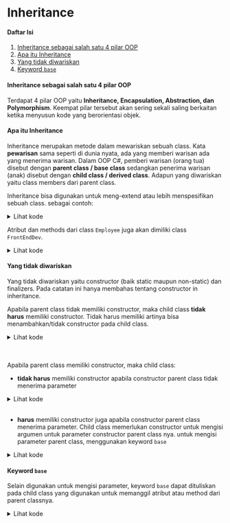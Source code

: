 # Inheritance

#### Daftar Isi

1. [Inheritance sebagai salah satu 4 pilar OOP](#inheritance-sebagai-salah-satu-4-pilar-oop)
1. [Apa itu Inheritance](#apa-itu-inheritance)
1. [Yang tidak diwariskan](#yang-tidak-diwariskan)
1. [Keyword `base`](#keyword-base)

#### Inheritance sebagai salah satu 4 pilar OOP

Terdapat 4 pilar OOP yaitu **Inheritance, Encapsulation, Abstraction, dan Polymorphism**. Keempat pilar tersebut akan sering sekali saling berkaitan ketika menyusun kode yang berorientasi objek.

#### Apa itu Inheritance

Inheritance merupakan metode dalam mewariskan sebuah class. Kata **pewarisan** sama seperti di dunia nyata, ada yang memberi warisan ada yang menerima warisan. Dalam OOP C#, pemberi warisan (orang tua) disebut dengan **parent class / base class** sedangkan penerima warisan (anak) disebut dengan **child class / derived class**. Adapun yang diwariskan yaitu class members dari parent class.

Inheritance bisa digunakan untuk meng-extend atau lebih menspesifikan sebuah class. sebagai contoh:

<details>
<summary>Lihat kode</summary>

```cs
class Employee
{
  public bool aktif = true;

  public void Absen()
  {
    Console.WriteLine("Berhasil absen");
  }
}

class FrontEndDev : Employee
{
  public void Ngoding()
  {
    Console.WriteLine("Mulai menuliskan kode");
  }
}
```

</details>

Atribut dan methods dari class `Employee` juga akan dimiliki class `FrontEndDev`.

<details>
<summary>Lihat kode</summary>

```cs
FrontEndDev developer = new FrontEndDev();
Console.WriteLine(developer.aktif); // output: True
developer.Absen(); // output: "Berhasil absen"
developer.Ngoding(); // output: "Mulai menuliskan kode"

Employee employee = new Employee();
Console.WriteLine(employee.aktif); // output: True
employee.Absen(); // output: "Berhasil absen"
employee.Ngoding(); // ERROR
```

</details>

#### Yang tidak diwariskan

Yang tidak diwariskan yaitu constructor (baik static maupun non-static) dan finalizers. Pada catatan ini hanya membahas tentang constructor in inheritance.

Apabila parent class tidak memiliki constructor, maka child class **tidak harus** memiliki constructor. Tidak harus memiliki artinya bisa menambahkan/tidak constructor pada child class.

<details>
<summary>Lihat kode</summary>

```cs
class Employee
{

}

class FrontEndDev : Employee
{
  public string level;

  public FrontEndDev(string level)
  {
    this.level = level;
  }
}
```

Pada inisialisasi objek `FrontEndDev` perlu dimasukkan argumen level, sedangkan pada `Employee` tidak perlu.

```cs
FrontEndDev developer = new FrontEndDev("Junior");
Console.WriteLine(developer.level); // output: Junior

Employee employee = new Employee(); // tidak perlu argumen
Employee employee = new Employee("Junior"); // ERROR
```

</details>

<br/>
<br/>

Apabila parent class memiliki constructor, maka child class:

- **tidak harus** memiliki constructor apabila constructor parent class tidak menerima parameter

<details>
<summary>Lihat kode</summary>

```cs
class Employee
{
  public Employee()
  {
    Console.WriteLine("Berhasil membuat objek employee")
  }
}

class FrontEndDev : Employee
{

}
```

```cs
FrontEndDev developer = new FrontEndDev(); // output: Berhasil membuat objek employee
Employee employee = new Employee(); // output: Berhasil membuat objek employee
```

</details>

<br/>

- **harus** memiliki constructor juga apabila constructor parent class menerima parameter. Child class memerlukan constructor untuk mengisi argumen untuk parameter constructor parent class nya. untuk mengisi parameter parent class, menggunakan keyword `base`

<details>
<summary>Lihat kode</summary>

```cs
class Employee
{
  public string nama;

  public Employee(string nama)
  {
    this.nama = nama;
  }
}

class FrontEndDev : Employee
{
  public string level;

  // membuat constructor untuk FrontEndDev
  // sekaligus mengisi parameter constructor parent classnya
  public FrontEndDev(string nama, string level) : base(nama)
  {
    this.level = level;
  }
}
```

```cs
FrontEndDev developer = new FrontEndDev("Andi", "Junior");
Console.WriteLine(developer.nama); // output: Andi
Console.WriteLine(developer.level); // output: Junior

Employee employee = new Employee("Budi");
Console.WriteLine(employee.nama); // output: Budi
```

</details>

#### Keyword `base`

Selain digunakan untuk mengisi parameter, keyword `base` dapat dituliskan pada child class yang digunakan untuk memanggil atribut atau method dari parent classnya.

<details>
<summary>Lihat kode</summary>

```cs
class Employee
{
  public string nama;

  public Employee(string nama)
  {
    this.nama = nama;
  }

  public void Absen()
  {
    Console.WriteLine($"Karyawan dengan nama {nama} berhasil absen");
  }
}

class FrontEndDev : Employee
{
  public string level;

  public FrontEndDev(string nama, string level) : base(nama)
  {
    this.level = level;
  }

  public void Bekerja()
  {
    // memanggil method Absen dari parent classnya
    base.Absen();
    // memanggil atribut nama dari parent classnya
    Console.WriteLine($"{level} developer dengan nama {base.nama} mulai bekerja");
  }
}
```

```cs
  FrontEndDev developer = new FrontEndDev("Andi", "Junior");
  developer.Bekerja();
```

</details>

